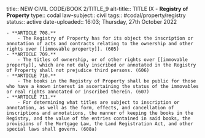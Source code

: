 title:: NEW CIVIL CODE/BOOK 2/TITLE_9
alt-title:: TITLE IX - **Registry of Property**
type:: codal
law-subject:: civil
tags:: #codal/property/registry
status:: active
date-uploaded:: 16:03; Thursday, 27th October 2022

	- **ARTICLE 708.**
		- The Registry of Property has for its object the inscription or annotation of acts and contracts relating to the ownership and other rights over [[immovable property]]. (605)
	- **ARTICLE 709.**
		- The titles of ownership, or of other rights over [[immovable property]], which are not duly inscribed or annotated in the Registry of Property shall not prejudice third persons. (606)
	- **ARTICLE 710.**
		- The books in the Registry of Property shall be public for those who have a known interest in ascertaining the status of the immovables or real rights annotated or inscribed therein. (607)
	- **ARTICLE 711.**
		- For determining what titles are subject to inscription or annotation, as well as the form, effects, and cancellation of inscriptions and annotations, the manner of keeping the books in the Registry, and the value of the entries contained in said books, the provisions of the Mortgage Law, the Land Registration Act, and other special laws shall govern. (608a)